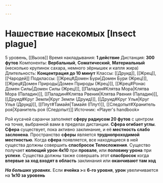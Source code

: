 ```yaml
---

---
```

# Нашествие насекомых [Insect plague]
5 уровень, [[Вызов]]
Время накладывания: **1 действие**
Дистанция: **300 футов**
Компоненты: **Вербальный**, **Соматический**, **Материальный** (несколько крупинок сахара, немного зёрнышек и капля жира)
Длительность: **Концентрация до 10 минут**
Классы: [[Друид]], [[Жрец]], [[Чародей]]
Подклассы: [[Жрец#Домен Бури|Домен Бури (Жрец)]], [[Жрец#Домен Природы|Домен Природы (Жрец)]], [[Жрец#Ронас Домен Силы|Домен Силы (Жрец)]], [[Паладин#Клятва Мора|Клятва Мора (Паладин)]], [[Паладин#Клятва Рвения|Клятва Рвения (Паладин)]], [[Друид#Круг Земли|Круг Земли (Друид)]], [[Друид#Круг Улья|Круг Улья (Друид)]], [[Плут#Тамайя|Тамайя (Плут)]], [[Следопыт#Хранитель роя|Хранитель роя (Следопыт)]]
Источник: «Player's handbook»

Рой кусачей саранчи заполняет **сферу радиусом 20 футов** с центром на точке, выбранной вами в пределах дистанции. **Сфера огибает углы**. **Сфера** существует, пока активно заклинание, и её **местность слабо заслонена**. Пространство **сферы** является **труднопроходимой местностью**. Когда **сфера** появляется, все находящиеся в ней существа должны совершить **спасбросок Телосложения**. Существо получает **колющий урон 4к10** при **провале**, или **половину урона** при **успехе**. Существа должны также совершать этот **спасбросок** когда **впервые за ход входят в область** заклинания или **оканчивают там ход**

**_На больших уровнях._** Если **ячейка >= 6-го уровня**, **урон** увеличивается на **1к10 за уровень**